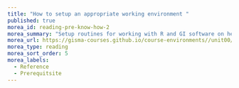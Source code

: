 ```yaml
---
title: "How to setup an appropriate working environment "
published: true
morea_id: reading-pre-know-how-2
morea_summary: "Setup routines for working with R and GI software on heterogenious OS"
morea_url: https://gisma-courses.github.io/course-environments//unit00/unit00-03_environment_setup.html/
morea_type: reading
morea_sort_order: 5
morea_labels:
  - Reference
  - Prerequitsite
---
```


